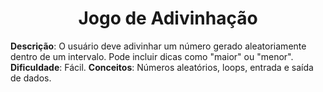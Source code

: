# <div align="center">Jogo de Adivinhação</div>
**Descrição**: O usuário deve adivinhar um número gerado aleatoriamente dentro de um intervalo. Pode incluir dicas como "maior" ou "menor".
**Dificuldade**: Fácil.
**Conceitos**: Números aleatórios, loops, entrada e saída de dados.